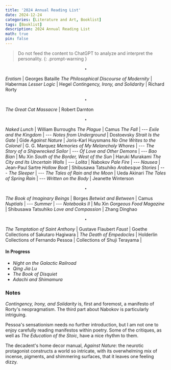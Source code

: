 ```yaml
---
title: '2024 Annual Reading List'
date: 2024-12-24
categories: [Literature and Art, Booklist]
tags: [Booklist]
description: 2024 Annual Reading List
math: true
pin: false
---
```


> Do not feed the content to ChatGPT to analyze and interpret the personality.
{: .prompt-warning }

$$ \star $$

*Erotism* | Georges Bataille
*The Philosophical Discourse of Modernity* | Habermas
*Lesser Logic* | Hegel
*Contingency, Irony, and Solidarity* | Richard Rorty

$$ \star $$

*The Great Cat Massacre* | Robert Darnton

$$ \star $$

*Naked Lunch* |  William Burroughs
*The Plague* | Camus
*The Fall* | ---
*Exile and the Kingdom* | ---
*Notes from Underground* | Dostoevsky
*Strait Is the Gate* | Gide
*Against Nature* | Joris-Karl Huysmans
*No One Writes to the Colonel* | G. G. Marquez
*Memories of My Melancholy Whores* | ---
*The Story of a Shipwrecked Sailor* | ---
*Of Love and Other Demons* | ---
*Bao Bian* | Mu Xin
*South of the Border, West of the Sun* | Haruki Murakami
*The City and Its Uncertain Walls* | ---
*Lolita* | Nabokov
*Pale Fire* | ---
*Nausea* | Jean-Paul Sartre
*Hollow Boat* | Shibusawa Tatsuhiko
*Arabesque Stories* | ---
*The Sleeper* | ---
*The Tales of Rain and the Moon* | Ueda Akinari
*The Tales of Spring Rain* | ---
*Written on the Body* | Jeanette Winterson

$$ \star $$

*The Book of Imaginary Beings* | Borges
*Betwixt and Between* | Camus
*Nuptials* | ---
*Summer* | ---
*Notebooks II* | Mu Xin
*Gorgeous Food Magazine* | Shibusawa Tatsuhiko
*Love and Compassion* | Zhang Dinghao

$$ \star $$

*The Temptation of Saint Anthony* | Gustave Flaubert
*Faust* | Goethe
Collections of Sakutaro Hagiwara | 
*The Death of Empedocles* | Holderlin 
Collections of Fernando Pessoa | 
Collections of Shuji Terayama |

#### In Progress
- *Night on the Galactic Railroad*
- *Qing Jia Lu*
- *The Book of Disquiet*
- *Adachi and Shimamura*

### Notes

*Contingency, Irony, and Solidarity* is, first and foremost, a manifesto of Rorty's neopragmatism. The third part about Nabokov is particularly intriguing.

Pessoa's sensationism needs no further introduction, but I am not one to enjoy carefully reading manifestos within poetry. Some of the critiques, as well as *The Education of the Stoic*, have a nice rhythm to them.

The decadent's home decor manual, *Against Nature*: the neurotic protagonist constructs a world so intricate, with its overwhelming mix of incense, pigments, and shimmering surfaces, that it leaves one feeling dizzy.







